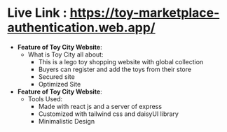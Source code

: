 # Live Link : https://toy-marketplace-authentication.web.app/

+ **Feature of Toy City Website**:
  - What is Toy City all about:
    * This is a lego toy shopping website with global collection
    * Buyers can register and add the toys from their store
    * Secured site
    * Optimized Site
+ **Feature of Toy City Website**:
  - Tools Used:
    * Made with react js and a server of express
    * Customized with tailwind css and daisyUI library
    * Minimalistic Design

